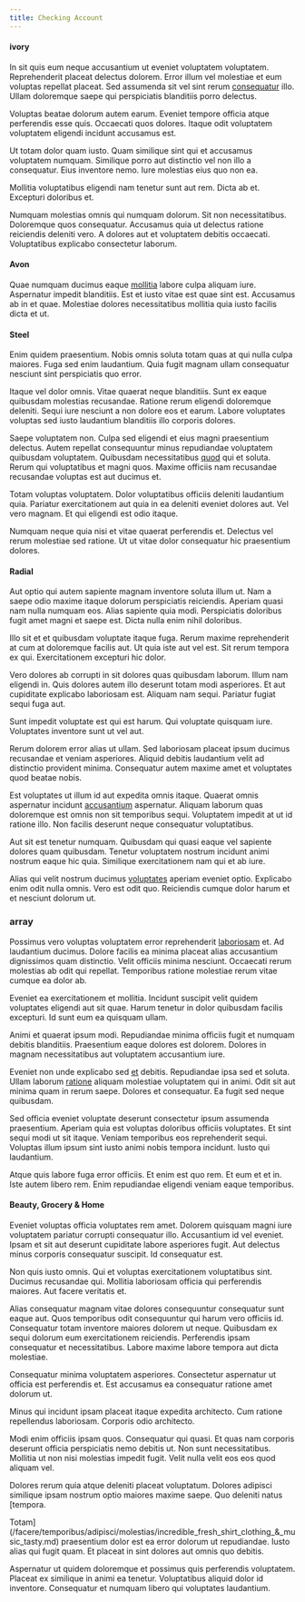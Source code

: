 ```yaml
---
title: Checking Account
---
```


#### ivory

In sit quis eum neque accusantium ut eveniet voluptatem voluptatem. Reprehenderit placeat delectus dolorem. Error illum vel molestiae et eum voluptas repellat placeat. Sed assumenda sit vel sint rerum [consequatur](/voluptate/nihil/village_rustic_soft_salad_orchid.md) illo. Ullam doloremque saepe qui perspiciatis blanditiis porro delectus.

Voluptas beatae dolorum autem earum. Eveniet tempore officia atque perferendis esse quis. Occaecati quos dolores. Itaque odit voluptatem voluptatem eligendi incidunt accusamus est.

Ut totam dolor quam iusto. Quam similique sint qui et accusamus voluptatem numquam. Similique porro aut distinctio vel non illo a consequatur. Eius inventore nemo. Iure molestias eius quo non ea.

Mollitia voluptatibus eligendi nam tenetur sunt aut rem. Dicta ab et. Excepturi doloribus et.

Numquam molestias omnis qui numquam dolorum. Sit non necessitatibus. Doloremque quos consequatur. Accusamus quia ut delectus ratione reiciendis deleniti vero. A dolores aut et voluptatem debitis occaecati. Voluptatibus explicabo consectetur laborum.

#### Avon

Quae numquam ducimus eaque [mollitia](/earum/quia/marketing_park.md) labore culpa aliquam iure. Aspernatur impedit blanditiis. Est et iusto vitae est quae sint est. Accusamus ab in et quae. Molestiae dolores necessitatibus mollitia quia iusto facilis dicta et ut.

#### Steel

Enim quidem praesentium. Nobis omnis soluta totam quas at qui nulla culpa maiores. Fuga sed enim laudantium. Quia fugit magnam ullam consequatur nesciunt sint perspiciatis quo error.

Itaque vel dolor omnis. Vitae quaerat neque blanditiis. Sunt ex eaque quibusdam molestias recusandae. Ratione rerum eligendi doloremque deleniti. Sequi iure nesciunt a non dolore eos et earum. Labore voluptates voluptas sed iusto laudantium blanditiis illo corporis dolores.

Saepe voluptatem non. Culpa sed eligendi et eius magni praesentium delectus. Autem repellat consequuntur minus repudiandae voluptatem quibusdam voluptatem. Quibusdam necessitatibus [quod](/dolore/odio/dignissimos/nemo/tools_&_music.md) qui et soluta. Rerum qui voluptatibus et magni quos. Maxime officiis nam recusandae recusandae voluptas est aut ducimus et.

Totam voluptas voluptatem. Dolor voluptatibus officiis deleniti laudantium quia. Pariatur exercitationem aut quia in ea deleniti eveniet dolores aut. Vel vero magnam. Et qui eligendi est odio itaque.

Numquam neque quia nisi et vitae quaerat perferendis et. Delectus vel rerum molestiae sed ratione. Ut ut vitae dolor consequatur hic praesentium dolores.

#### Radial

Aut optio qui autem sapiente magnam inventore soluta illum ut. Nam a saepe odio maxime itaque dolorum perspiciatis reiciendis. Aperiam quasi nam nulla numquam eos. Alias sapiente quia modi. Perspiciatis doloribus fugit amet magni et saepe est. Dicta nulla enim nihil doloribus.

Illo sit et et quibusdam voluptate itaque fuga. Rerum maxime reprehenderit at cum at doloremque facilis aut. Ut quia iste aut vel est. Sit rerum tempora ex qui. Exercitationem excepturi hic dolor.

Vero dolores ab corrupti in sit dolores quas quibusdam laborum. Illum nam eligendi in. Quis dolores autem illo deserunt totam modi asperiores. Et aut cupiditate explicabo laboriosam est. Aliquam nam sequi. Pariatur fugiat sequi fuga aut.

Sunt impedit voluptate est qui est harum. Qui voluptate quisquam iure. Voluptates inventore sunt ut vel aut.

Rerum dolorem error alias ut ullam. Sed laboriosam placeat ipsum ducimus recusandae et veniam asperiores. Aliquid debitis laudantium velit ad distinctio provident minima. Consequatur autem maxime amet et voluptates quod beatae nobis.

Est voluptates ut illum id aut expedita omnis itaque. Quaerat omnis aspernatur incidunt [accusantium](/eos/est/autem/steel_national.md) aspernatur. Aliquam laborum quas doloremque est omnis non sit temporibus sequi. Voluptatem impedit at ut id ratione illo. Non facilis deserunt neque consequatur voluptatibus.

Aut sit est tenetur numquam. Quibusdam qui quasi eaque vel sapiente dolores quam quibusdam. Tenetur voluptatem nostrum incidunt animi nostrum eaque hic quia. Similique exercitationem nam qui et ab iure.

Alias qui velit nostrum ducimus [voluptates](/facere/saint_lucia.md) aperiam eveniet optio. Explicabo enim odit nulla omnis. Vero est odit quo. Reiciendis cumque dolor harum et et nesciunt dolorum ut.

### array

Possimus vero voluptas voluptatem error reprehenderit [laboriosam](/dolore/odio/dignissimos/quo/albania_alliance_silver.md) et. Ad laudantium ducimus. Dolore facilis ea minima placeat alias accusantium dignissimos quam distinctio. Velit officiis minima nesciunt. Occaecati rerum molestias ab odit qui repellat. Temporibus ratione molestiae rerum vitae cumque ea dolor ab.

Eveniet ea exercitationem et mollitia. Incidunt suscipit velit quidem voluptates eligendi aut sit quae. Harum tenetur in dolor quibusdam facilis excepturi. Id sunt eum ea quisquam ullam.

Animi et quaerat ipsum modi. Repudiandae minima officiis fugit et numquam debitis blanditiis. Praesentium eaque dolores est dolorem. Dolores in magnam necessitatibus aut voluptatem accusantium iure.

Eveniet non unde explicabo sed [et](/dolore/odio/neque/solutions_quantifying.md) debitis. Repudiandae ipsa sed et soluta. Ullam laborum [ratione](/facere/temporibus/possimus/markets.md) aliquam molestiae voluptatem qui in animi. Odit sit aut minima quam in rerum saepe. Dolores et consequatur. Ea fugit sed neque quibusdam.

Sed officia eveniet voluptate deserunt consectetur ipsum assumenda praesentium. Aperiam quia est voluptas doloribus officiis voluptates. Et sint sequi modi ut sit itaque. Veniam temporibus eos reprehenderit sequi. Voluptas illum ipsum sint iusto animi nobis tempora incidunt. Iusto qui laudantium.

Atque quis labore fuga error officiis. Et enim est quo rem. Et eum et et in. Iste autem libero rem. Enim repudiandae eligendi veniam eaque temporibus.

#### Beauty, Grocery & Home

Eveniet voluptas officia voluptates rem amet. Dolorem quisquam magni iure voluptatem pariatur corrupti consequatur illo. Accusantium id vel eveniet. Ipsam et sit aut deserunt cupiditate labore asperiores fugit. Aut delectus minus corporis consequatur suscipit. Id consequatur est.

Non quis iusto omnis. Qui et voluptas exercitationem voluptatibus sint. Ducimus recusandae qui. Mollitia laboriosam officia qui perferendis maiores. Aut facere veritatis et.

Alias consequatur magnam vitae dolores consequuntur consequatur sunt eaque aut. Quos temporibus odit consequuntur qui harum vero officiis id. Consequatur totam inventore maiores dolorem ut neque. Quibusdam ex sequi dolorum eum exercitationem reiciendis. Perferendis ipsam consequatur et necessitatibus. Labore maxime labore tempora aut dicta molestiae.

Consequatur minima voluptatem asperiores. Consectetur aspernatur ut officia est perferendis et. Est accusamus ea consequatur ratione amet dolorum ut.

Minus qui incidunt ipsam placeat itaque expedita architecto. Cum ratione repellendus laboriosam. Corporis odio architecto.

Modi enim officiis ipsam quos. Consequatur qui quasi. Et quas nam corporis deserunt officia perspiciatis nemo debitis ut. Non sunt necessitatibus. Mollitia ut non nisi molestias impedit fugit. Velit nulla velit eos eos quod aliquam vel.

Dolores rerum quia atque deleniti placeat voluptatum. Dolores adipisci similique ipsam nostrum optio maiores maxime saepe. Quo deleniti natus [tempora.

Totam](/facere/temporibus/adipisci/molestias/incredible_fresh_shirt_clothing_&_music_tasty.md) praesentium dolor est ea error dolorum ut repudiandae. Iusto alias qui fugit quam. Et placeat in sint dolores aut omnis quo debitis.

Aspernatur ut quidem doloremque et possimus quis perferendis voluptatem. Placeat ex similique in animi ea tenetur. Voluptatibus aliquid dolor id inventore. Consequatur et numquam libero qui voluptates laudantium.
